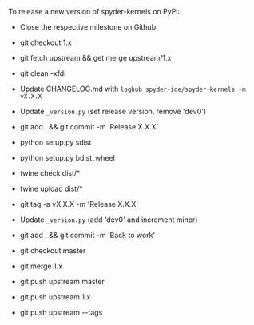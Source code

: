 To release a new version of spyder-kernels on PyPI:

* Close the respective milestone on Github

* git checkout 1.x

* git fetch upstream && get merge upstream/1.x

* git clean -xfdi

* Update CHANGELOG.md with `loghub spyder-ide/spyder-kernels -m vX.X.X`

* Update `_version.py` (set release version, remove 'dev0')

* git add . && git commit -m 'Release X.X.X'

* python setup.py sdist

* python setup.py bdist_wheel

* twine check dist/*

* twine upload dist/*

* git tag -a vX.X.X -m 'Release X.X.X'

* Update `_version.py` (add 'dev0' and increment minor)

* git add . && git commit -m 'Back to work'

* git checkout master

* git merge 1.x

* git push upstream master

* git push upstream 1.x

* git push upstream --tags
